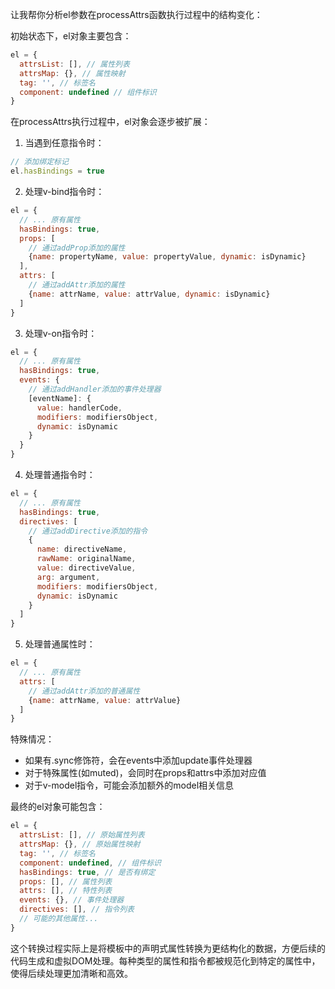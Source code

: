 让我帮你分析el参数在processAttrs函数执行过程中的结构变化：

初始状态下，el对象主要包含：
```javascript
el = {
  attrsList: [], // 属性列表
  attrsMap: {}, // 属性映射
  tag: '', // 标签名
  component: undefined // 组件标识
}
```

在processAttrs执行过程中，el对象会逐步被扩展：

1. 当遇到任意指令时：
```javascript
// 添加绑定标记
el.hasBindings = true
```

2. 处理v-bind指令时：
```javascript
el = {
  // ... 原有属性
  hasBindings: true,
  props: [
    // 通过addProp添加的属性
    {name: propertyName, value: propertyValue, dynamic: isDynamic}
  ],
  attrs: [
    // 通过addAttr添加的属性
    {name: attrName, value: attrValue, dynamic: isDynamic}
  ]
}
```

3. 处理v-on指令时：
```javascript
el = {
  // ... 原有属性
  hasBindings: true,
  events: {
    // 通过addHandler添加的事件处理器
    [eventName]: {
      value: handlerCode,
      modifiers: modifiersObject,
      dynamic: isDynamic
    }
  }
}
```

4. 处理普通指令时：
```javascript
el = {
  // ... 原有属性
  hasBindings: true,
  directives: [
    // 通过addDirective添加的指令
    {
      name: directiveName,
      rawName: originalName,
      value: directiveValue,
      arg: argument,
      modifiers: modifiersObject,
      dynamic: isDynamic
    }
  ]
}
```

5. 处理普通属性时：
```javascript
el = {
  // ... 原有属性
  attrs: [
    // 通过addAttr添加的普通属性
    {name: attrName, value: attrValue}
  ]
}
```

特殊情况：
- 如果有.sync修饰符，会在events中添加update事件处理器
- 对于特殊属性(如muted)，会同时在props和attrs中添加对应值
- 对于v-model指令，可能会添加额外的model相关信息

最终的el对象可能包含：
```javascript
el = {
  attrsList: [], // 原始属性列表
  attrsMap: {}, // 原始属性映射
  tag: '', // 标签名
  component: undefined, // 组件标识
  hasBindings: true, // 是否有绑定
  props: [], // 属性列表
  attrs: [], // 特性列表
  events: {}, // 事件处理器
  directives: [], // 指令列表
  // 可能的其他属性...
}
```

这个转换过程实际上是将模板中的声明式属性转换为更结构化的数据，方便后续的代码生成和虚拟DOM处理。每种类型的属性和指令都被规范化到特定的属性中，使得后续处理更加清晰和高效。
